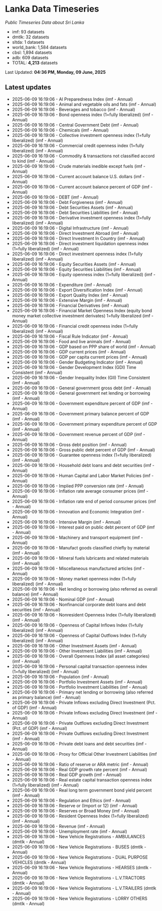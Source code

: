 # Lanka Data Timeseries
*Public Timeseries Data about Sri Lanka*

* imf: 93 datasets
* dmtlk: 32 datasets
* sltda: 1 datasets
* world_bank: 1,584 datasets
* cbsl: 1,894 datasets
* adb: 609 datasets
* TOTAL: **4,213** datasets

Last Updated: **04:36 PM, Monday, 09 June, 2025**

## Latest updates

* 2025-06-09 16:19:06 - AI Preparedness Index (imf - Annual)
* 2025-06-09 16:19:06 - Animal and vegetable oils and fats (imf - Annual)
* 2025-06-09 16:19:06 - Beverages and tobacco (imf - Annual)
* 2025-06-09 16:19:06 - Bond openness index (1=fully liberalized) (imf - Annual)
* 2025-06-09 16:19:06 - Central Government Debt (imf - Annual)
* 2025-06-09 16:19:06 - Chemicals (imf - Annual)
* 2025-06-09 16:19:06 - Collective investment openness index (1=fully liberalized) (imf - Annual)
* 2025-06-09 16:19:06 - Commercial credit openness index (1=fully liberalized) (imf - Annual)
* 2025-06-09 16:19:06 - Commodity & transactions not classified accord to kind (imf - Annual)
* 2025-06-09 16:19:06 - Crude materials inedible except fuels (imf - Annual)
* 2025-06-09 16:19:06 - Current account balance U.S. dollars (imf - Annual)
* 2025-06-09 16:19:06 - Current account balance percent of GDP (imf - Annual)
* 2025-06-09 16:19:06 - DEBT (imf - Annual)
* 2025-06-09 16:19:06 - Debt Forgiveness (imf - Annual)
* 2025-06-09 16:19:06 - Debt Securities Assets (imf - Annual)
* 2025-06-09 16:19:06 - Debt Securities Liabilities (imf - Annual)
* 2025-06-09 16:19:06 - Derivative investment openness index (1=fully liberalized) (imf - Annual)
* 2025-06-09 16:19:06 - Digital Infrastructure (imf - Annual)
* 2025-06-09 16:19:06 - Direct Investment Abroad (imf - Annual)
* 2025-06-09 16:19:06 - Direct Investment In Country (imf - Annual)
* 2025-06-09 16:19:06 - Direct investment liquidation openness index (1=fully liberalized) (imf - Annual)
* 2025-06-09 16:19:06 - Direct investment openness index (1=fully liberalized) (imf - Annual)
* 2025-06-09 16:19:06 - Equity Securities Assets (imf - Annual)
* 2025-06-09 16:19:06 - Equity Securities Liabilities (imf - Annual)
* 2025-06-09 16:19:06 - Equity openness index (1=fully liberalized) (imf - Annual)
* 2025-06-09 16:19:06 - Expenditure (imf - Annual)
* 2025-06-09 16:19:06 - Export Diversification Index (imf - Annual)
* 2025-06-09 16:19:06 - Export Quality Index (imf - Annual)
* 2025-06-09 16:19:06 - Extensive Margin (imf - Annual)
* 2025-06-09 16:19:06 - Financial Derivatives (imf - Annual)
* 2025-06-09 16:19:06 - Financial Market Openness Index (equity bond money market collective investment derivates) 1=fully liberalized (imf - Annual)
* 2025-06-09 16:19:06 - Financial credit openness index (1=fully liberalized) (imf - Annual)
* 2025-06-09 16:19:06 - Fiscal Rule Indicator (imf - Annual)
* 2025-06-09 16:19:06 - Food and live animals (imf - Annual)
* 2025-06-09 16:19:06 - GDP based on PPP share of world (imf - Annual)
* 2025-06-09 16:19:06 - GDP current prices (imf - Annual)
* 2025-06-09 16:19:06 - GDP per capita current prices (imf - Annual)
* 2025-06-09 16:19:06 - Gender Budgeting Indicator (imf - Annual)
* 2025-06-09 16:19:06 - Gender Development Index (GDI) Time Consistent (imf - Annual)
* 2025-06-09 16:19:06 - Gender Inequality Index (GII) Time Consistent (imf - Annual)
* 2025-06-09 16:19:06 - General government gross debt (imf - Annual)
* 2025-06-09 16:19:06 - General government net lending or borrowing (imf - Annual)
* 2025-06-09 16:19:06 - Government expenditure percent of GDP (imf - Annual)
* 2025-06-09 16:19:06 - Government primary balance percent of GDP (imf - Annual)
* 2025-06-09 16:19:06 - Government primary expenditure percent of GDP (imf - Annual)
* 2025-06-09 16:19:06 - Government revenue percent of GDP (imf - Annual)
* 2025-06-09 16:19:06 - Gross debt position (imf - Annual)
* 2025-06-09 16:19:06 - Gross public debt percent of GDP (imf - Annual)
* 2025-06-09 16:19:06 - Guarantee openness index (1=fully liberalized) (imf - Annual)
* 2025-06-09 16:19:06 - Household debt loans and debt securities (imf - Annual)
* 2025-06-09 16:19:06 - Human Capital and Labor Market Policies (imf - Annual)
* 2025-06-09 16:19:06 - Implied PPP conversion rate (imf - Annual)
* 2025-06-09 16:19:06 - Inflation rate average consumer prices (imf - Annual)
* 2025-06-09 16:19:06 - Inflation rate end of period consumer prices (imf - Annual)
* 2025-06-09 16:19:06 - Innovation and Economic Integration (imf - Annual)
* 2025-06-09 16:19:06 - Intensive Margin (imf - Annual)
* 2025-06-09 16:19:06 - Interest paid on public debt percent of GDP (imf - Annual)
* 2025-06-09 16:19:06 - Machinery and transport equipment (imf - Annual)
* 2025-06-09 16:19:06 - Manufact goods classified chiefly by material (imf - Annual)
* 2025-06-09 16:19:06 - Mineral fuels lubricants and related materials (imf - Annual)
* 2025-06-09 16:19:06 - Miscellaneous manufactured articles (imf - Annual)
* 2025-06-09 16:19:06 - Money market openness index (1=fully liberalized) (imf - Annual)
* 2025-06-09 16:19:06 - Net lending or borrowing (also referred as overall balance) (imf - Annual)
* 2025-06-09 16:19:06 - Nominal GDP (imf - Annual)
* 2025-06-09 16:19:06 - Nonfinancial corporate debt loans and debt securities (imf - Annual)
* 2025-06-09 16:19:06 - Nonresident Openness Index (1=fully liberalized) (imf - Annual)
* 2025-06-09 16:19:06 - Openness of Capital Inflows Index (1=fully liberalized) (imf - Annual)
* 2025-06-09 16:19:06 - Openness of Capital Outflows Index (1=fully liberalized) (imf - Annual)
* 2025-06-09 16:19:06 - Other Investment Assets (imf - Annual)
* 2025-06-09 16:19:06 - Other Investment Liabilities (imf - Annual)
* 2025-06-09 16:19:06 - Overall Openness Index (all asset categories) (imf - Annual)
* 2025-06-09 16:19:06 - Personal capital transaction openness index (1=fully liberalized) (imf - Annual)
* 2025-06-09 16:19:06 - Population (imf - Annual)
* 2025-06-09 16:19:06 - Portfolio Investment Assets (imf - Annual)
* 2025-06-09 16:19:06 - Portfolio Investment Liabilities (imf - Annual)
* 2025-06-09 16:19:06 - Primary net lending or borrowing (also referred as primary balance) (imf - Annual)
* 2025-06-09 16:19:06 - Private Inflows excluding Direct Investment (Pct. of GDP) (imf - Annual)
* 2025-06-09 16:19:06 - Private Inflows excluding Direct Investment (imf - Annual)
* 2025-06-09 16:19:06 - Private Outflows excluding Direct Investment (Pct. of GDP) (imf - Annual)
* 2025-06-09 16:19:06 - Private Outflows excluding Direct Investment (imf - Annual)
* 2025-06-09 16:19:06 - Private debt loans and debt securities (imf - Annual)
* 2025-06-09 16:19:06 - Proxy for Official Other Investment Liabilities (imf - Annual)
* 2025-06-09 16:19:06 - Ratio of reserve or ARA metric (imf - Annual)
* 2025-06-09 16:19:06 - Real GDP growth rate percent (imf - Annual)
* 2025-06-09 16:19:06 - Real GDP growth (imf - Annual)
* 2025-06-09 16:19:06 - Real estate capital transaction openness index (1=fully liberalized) (imf - Annual)
* 2025-06-09 16:19:06 - Real long term government bond yield percent (imf - Annual)
* 2025-06-09 16:19:06 - Regulation and Ethics (imf - Annual)
* 2025-06-09 16:19:06 - Reserve or (Import or 12) (imf - Annual)
* 2025-06-09 16:19:06 - Reserves or Broad Money (imf - Annual)
* 2025-06-09 16:19:06 - Resident Openness Index (1=fully liberalized) (imf - Annual)
* 2025-06-09 16:19:06 - Revenue (imf - Annual)
* 2025-06-09 16:19:06 - Unemployment rate (imf - Annual)
* 2025-06-09 16:19:06 - New Vehicle Registrations - AMBULANCES (dmtlk - Annual)
* 2025-06-09 16:19:06 - New Vehicle Registrations - BUSES (dmtlk - Annual)
* 2025-06-09 16:19:06 - New Vehicle Registrations - DUAL PURPOSE VEHICLES (dmtlk - Annual)
* 2025-06-09 16:19:06 - New Vehicle Registrations - HEARSES (dmtlk - Annual)
* 2025-06-09 16:19:06 - New Vehicle Registrations - L.V.TRACTORS (dmtlk - Annual)
* 2025-06-09 16:19:06 - New Vehicle Registrations - L.V.TRAILERS (dmtlk - Annual)
* 2025-06-09 16:19:06 - New Vehicle Registrations - LORRY OTHERS (dmtlk - Annual)